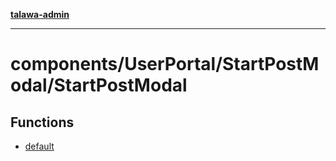 [**talawa-admin**](../../../../README.md)

***

# components/UserPortal/StartPostModal/StartPostModal

## Functions

- [default](functions/default.md)
